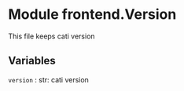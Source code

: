 Module frontend.Version
=======================
This file keeps cati version

Variables
---------

    
`version`
:   str: cati version